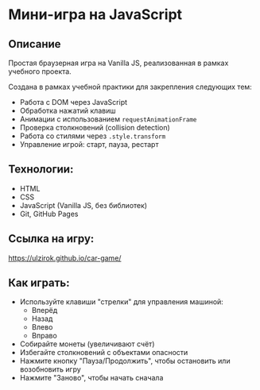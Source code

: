 # Мини-игра на JavaScript

## Описание

Простая браузерная игра на Vanilla JS, реализованная в рамках учебного проекта.

Создана в рамках учебной практики для закрепления следующих тем:

- Работа с DOM через JavaScript
- Обработка нажатий клавиш
- Анимации с использованием `requestAnimationFrame`
- Проверка столкновений (collision detection)
- Работа со стилями через `.style.transform`
- Управление игрой: старт, пауза, рестарт

## Технологии:

- HTML
- CSS
- JavaScript (Vanilla JS, без библиотек)
- Git, GitHub Pages

## Ссылка на игру: 
https://ulzirok.github.io/car-game/

## Как играть:

- Используйте клавиши "стрелки" для управления машиной:
  - Вперёд
  - Назад
  - Влево
  - Вправо
- Собирайте монеты (увеличивают счёт)
- Избегайте столкновений с объектами опасности
- Нажмите кнопку "Пауза/Продолжить", чтобы остановить или возобновить игру
- Нажмите "Заново", чтобы начать сначала
